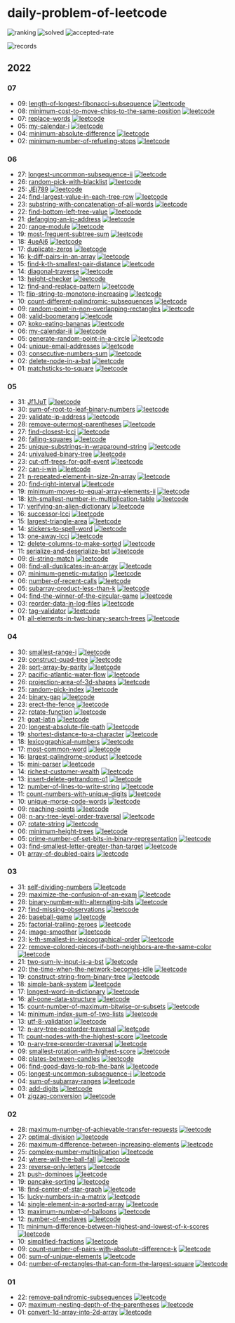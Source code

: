 
# daily-problem-of-leetcode

![ranking](https://leetcode-badge.haozibi.dev/v1cn/ranking/xhofe.svg?logo=leetcode&color=4299E1)
![solved](https://leetcode-badge.haozibi.dev/v1cn/solved/xhofe.svg)
![accepted-rate](https://leetcode-badge.haozibi.dev/v1cn/accepted-rate/xhofe.svg?color=9F7AEA)

![records](https://leetcode-badge.haozibi.dev/v1cn/chart/submission-calendar/xhofe.svg)

## 2022
### 07
- 09: [length-of-longest-fibonacci-subsequence](./2022/07/09-length-of-longest-fibonacci-subsequence.rs) [![leetcode](https://img.shields.io/badge/-link-38B2AC?logo=leetcode)](https://leetcode.cn/problems/length-of-longest-fibonacci-subsequence/)
- 08: [minimum-cost-to-move-chips-to-the-same-position](./2022/07/08-minimum-cost-to-move-chips-to-the-same-position.rs) [![leetcode](https://img.shields.io/badge/-link-38B2AC?logo=leetcode)](https://leetcode.cn/problems/minimum-cost-to-move-chips-to-the-same-position/)
- 07: [replace-words](./2022/07/07-replace-words.rs) [![leetcode](https://img.shields.io/badge/-link-38B2AC?logo=leetcode)](https://leetcode.cn/problems/replace-words/)
- 05: [my-calendar-i](./2022/07/05-my-calendar-i.rs) [![leetcode](https://img.shields.io/badge/-link-38B2AC?logo=leetcode)](https://leetcode.cn/problems/my-calendar-i/)
- 04: [minimum-absolute-difference](./2022/07/04-minimum-absolute-difference.rs) [![leetcode](https://img.shields.io/badge/-link-38B2AC?logo=leetcode)](https://leetcode.cn/problems/minimum-absolute-difference/)
- 02: [minimum-number-of-refueling-stops](./2022/07/02-minimum-number-of-refueling-stops.rs) [![leetcode](https://img.shields.io/badge/-link-38B2AC?logo=leetcode)](https://leetcode.cn/problems/minimum-number-of-refueling-stops/)
### 06
- 27: [longest-uncommon-subsequence-ii](./2022/06/27-longest-uncommon-subsequence-ii.rs) [![leetcode](https://img.shields.io/badge/-link-38B2AC?logo=leetcode)](https://leetcode.cn/problems/longest-uncommon-subsequence-ii/)
- 26: [random-pick-with-blacklist](./2022/06/26-random-pick-with-blacklist.rs) [![leetcode](https://img.shields.io/badge/-link-38B2AC?logo=leetcode)](https://leetcode.cn/problems/random-pick-with-blacklist/)
- 25: [JEj789](./2022/06/25-JEj789.rs) [![leetcode](https://img.shields.io/badge/-link-38B2AC?logo=leetcode)](https://leetcode.cn/problems/JEj789/)
- 24: [find-largest-value-in-each-tree-row](./2022/06/24-find-largest-value-in-each-tree-row.rs) [![leetcode](https://img.shields.io/badge/-link-38B2AC?logo=leetcode)](https://leetcode.cn/problems/find-largest-value-in-each-tree-row/)
- 23: [substring-with-concatenation-of-all-words](./2022/06/23-substring-with-concatenation-of-all-words.rs) [![leetcode](https://img.shields.io/badge/-link-38B2AC?logo=leetcode)](https://leetcode.cn/problems/substring-with-concatenation-of-all-words/)
- 22: [find-bottom-left-tree-value](./2022/06/22-find-bottom-left-tree-value.rs) [![leetcode](https://img.shields.io/badge/-link-38B2AC?logo=leetcode)](https://leetcode.cn/problems/find-bottom-left-tree-value/)
- 21: [defanging-an-ip-address](./2022/06/21-defanging-an-ip-address.rs) [![leetcode](https://img.shields.io/badge/-link-38B2AC?logo=leetcode)](https://leetcode.cn/problems/defanging-an-ip-address/)
- 20: [range-module](./2022/06/20-range-module.rs) [![leetcode](https://img.shields.io/badge/-link-38B2AC?logo=leetcode)](https://leetcode.cn/problems/range-module/)
- 19: [most-frequent-subtree-sum](./2022/06/19-most-frequent-subtree-sum.rs) [![leetcode](https://img.shields.io/badge/-link-38B2AC?logo=leetcode)](https://leetcode.cn/problems/most-frequent-subtree-sum/)
- 18: [4ueAj6](./2022/06/18-4ueAj6.go) [![leetcode](https://img.shields.io/badge/-link-38B2AC?logo=leetcode)](https://leetcode.cn/problems/4ueAj6/)
- 17: [duplicate-zeros](./2022/06/17-duplicate-zeros.rs) [![leetcode](https://img.shields.io/badge/-link-38B2AC?logo=leetcode)](https://leetcode.cn/problems/duplicate-zeros/)
- 16: [k-diff-pairs-in-an-array](./2022/06/16-k-diff-pairs-in-an-array.rs) [![leetcode](https://img.shields.io/badge/-link-38B2AC?logo=leetcode)](https://leetcode.cn/problems/k-diff-pairs-in-an-array/)
- 15: [find-k-th-smallest-pair-distance](./2022/06/15-find-k-th-smallest-pair-distance.rs) [![leetcode](https://img.shields.io/badge/-link-38B2AC?logo=leetcode)](https://leetcode.cn/problems/find-k-th-smallest-pair-distance/)
- 14: [diagonal-traverse](./2022/06/14-diagonal-traverse.rs) [![leetcode](https://img.shields.io/badge/-link-38B2AC?logo=leetcode)](https://leetcode.cn/problems/diagonal-traverse/)
- 13: [height-checker](./2022/06/13-height-checker.rs) [![leetcode](https://img.shields.io/badge/-link-38B2AC?logo=leetcode)](https://leetcode.cn/problems/height-checker/)
- 12: [find-and-replace-pattern](./2022/06/12-find-and-replace-pattern.rs) [![leetcode](https://img.shields.io/badge/-link-38B2AC?logo=leetcode)](https://leetcode.cn/problems/find-and-replace-pattern/)
- 11: [flip-string-to-monotone-increasing](./2022/06/11-flip-string-to-monotone-increasing.rs) [![leetcode](https://img.shields.io/badge/-link-38B2AC?logo=leetcode)](https://leetcode.cn/problems/flip-string-to-monotone-increasing/)
- 10: [count-different-palindromic-subsequences](./2022/06/10-count-different-palindromic-subsequences.rs) [![leetcode](https://img.shields.io/badge/-link-38B2AC?logo=leetcode)](https://leetcode.cn/problems/count-different-palindromic-subsequences/)
- 09: [random-point-in-non-overlapping-rectangles](./2022/06/09-random-point-in-non-overlapping-rectangles.rs) [![leetcode](https://img.shields.io/badge/-link-38B2AC?logo=leetcode)](https://leetcode.cn/problems/random-point-in-non-overlapping-rectangles/)
- 08: [valid-boomerang](./2022/06/08-valid-boomerang.rs) [![leetcode](https://img.shields.io/badge/-link-38B2AC?logo=leetcode)](https://leetcode.cn/problems/valid-boomerang/)
- 07: [koko-eating-bananas](./2022/06/07-koko-eating-bananas.rs) [![leetcode](https://img.shields.io/badge/-link-38B2AC?logo=leetcode)](https://leetcode.cn/problems/koko-eating-bananas/)
- 06: [my-calendar-iii](./2022/06/06-my-calendar-iii.rs) [![leetcode](https://img.shields.io/badge/-link-38B2AC?logo=leetcode)](https://leetcode.cn/problems/my-calendar-iii/)
- 05: [generate-random-point-in-a-circle](./2022/06/05-generate-random-point-in-a-circle.rs) [![leetcode](https://img.shields.io/badge/-link-38B2AC?logo=leetcode)](https://leetcode.cn/problems/generate-random-point-in-a-circle/)
- 04: [unique-email-addresses](./2022/06/04-unique-email-addresses.rs) [![leetcode](https://img.shields.io/badge/-link-38B2AC?logo=leetcode)](https://leetcode.cn/problems/unique-email-addresses/)
- 03: [consecutive-numbers-sum](./2022/06/03-consecutive-numbers-sum.rs) [![leetcode](https://img.shields.io/badge/-link-38B2AC?logo=leetcode)](https://leetcode.cn/problems/consecutive-numbers-sum/)
- 02: [delete-node-in-a-bst](./2022/06/02-delete-node-in-a-bst.rs) [![leetcode](https://img.shields.io/badge/-link-38B2AC?logo=leetcode)](https://leetcode.cn/problems/delete-node-in-a-bst/)
- 01: [matchsticks-to-square](./2022/06/01-matchsticks-to-square.rs) [![leetcode](https://img.shields.io/badge/-link-38B2AC?logo=leetcode)](https://leetcode.cn/problems/matchsticks-to-square/)
### 05
- 31: [Jf1JuT](./2022/05/31-Jf1JuT.rs) [![leetcode](https://img.shields.io/badge/-link-38B2AC?logo=leetcode)](https://leetcode.cn/problems/Jf1JuT/)
- 30: [sum-of-root-to-leaf-binary-numbers](./2022/05/30-sum-of-root-to-leaf-binary-numbers.rs) [![leetcode](https://img.shields.io/badge/-link-38B2AC?logo=leetcode)](https://leetcode.cn/problems/sum-of-root-to-leaf-binary-numbers/)
- 29: [validate-ip-address](./2022/05/29-validate-ip-address.rs) [![leetcode](https://img.shields.io/badge/-link-38B2AC?logo=leetcode)](https://leetcode.cn/problems/validate-ip-address/)
- 28: [remove-outermost-parentheses](./2022/05/28-remove-outermost-parentheses.rs) [![leetcode](https://img.shields.io/badge/-link-38B2AC?logo=leetcode)](https://leetcode.cn/problems/remove-outermost-parentheses/)
- 27: [find-closest-lcci](./2022/05/27-find-closest-lcci.rs) [![leetcode](https://img.shields.io/badge/-link-38B2AC?logo=leetcode)](https://leetcode.cn/problems/find-closest-lcci/)
- 26: [falling-squares](./2022/05/26-falling-squares.rs) [![leetcode](https://img.shields.io/badge/-link-38B2AC?logo=leetcode)](https://leetcode.cn/problems/falling-squares/)
- 25: [unique-substrings-in-wraparound-string](./2022/05/25-unique-substrings-in-wraparound-string.rs) [![leetcode](https://img.shields.io/badge/-link-38B2AC?logo=leetcode)](https://leetcode.cn/problems/unique-substrings-in-wraparound-string/)
- 24: [univalued-binary-tree](./2022/05/24-univalued-binary-tree.rs) [![leetcode](https://img.shields.io/badge/-link-38B2AC?logo=leetcode)](https://leetcode.cn/problems/univalued-binary-tree/)
- 23: [cut-off-trees-for-golf-event](./2022/05/23-cut-off-trees-for-golf-event.rs) [![leetcode](https://img.shields.io/badge/-link-38B2AC?logo=leetcode)](https://leetcode.cn/problems/cut-off-trees-for-golf-event/)
- 22: [can-i-win](./2022/05/22-can-i-win.rs) [![leetcode](https://img.shields.io/badge/-link-38B2AC?logo=leetcode)](https://leetcode.cn/problems/can-i-win/)
- 21: [n-repeated-element-in-size-2n-array](./2022/05/21-n-repeated-element-in-size-2n-array.rs) [![leetcode](https://img.shields.io/badge/-link-38B2AC?logo=leetcode)](https://leetcode.cn/problems/n-repeated-element-in-size-2n-array/)
- 20: [find-right-interval](./2022/05/20-find-right-interval.rs) [![leetcode](https://img.shields.io/badge/-link-38B2AC?logo=leetcode)](https://leetcode.cn/problems/find-right-interval/)
- 19: [minimum-moves-to-equal-array-elements-ii](./2022/05/19-minimum-moves-to-equal-array-elements-ii.rs) [![leetcode](https://img.shields.io/badge/-link-38B2AC?logo=leetcode)](https://leetcode.cn/problems/minimum-moves-to-equal-array-elements-ii/)
- 18: [kth-smallest-number-in-multiplication-table](./2022/05/18-kth-smallest-number-in-multiplication-table.rs) [![leetcode](https://img.shields.io/badge/-link-38B2AC?logo=leetcode)](https://leetcode.cn/problems/kth-smallest-number-in-multiplication-table/)
- 17: [verifying-an-alien-dictionary](./2022/05/17-verifying-an-alien-dictionary.rs) [![leetcode](https://img.shields.io/badge/-link-38B2AC?logo=leetcode)](https://leetcode.cn/problems/verifying-an-alien-dictionary/)
- 16: [successor-lcci](./2022/05/16-successor-lcci.go) [![leetcode](https://img.shields.io/badge/-link-38B2AC?logo=leetcode)](https://leetcode.cn/problems/successor-lcci/)
- 15: [largest-triangle-area](./2022/05/15-largest-triangle-area.rs) [![leetcode](https://img.shields.io/badge/-link-38B2AC?logo=leetcode)](https://leetcode.cn/problems/largest-triangle-area/)
- 14: [stickers-to-spell-word](./2022/05/14-stickers-to-spell-word.rs) [![leetcode](https://img.shields.io/badge/-link-38B2AC?logo=leetcode)](https://leetcode.cn/problems/stickers-to-spell-word/)
- 13: [one-away-lcci](./2022/05/13-one-away-lcci.rs) [![leetcode](https://img.shields.io/badge/-link-38B2AC?logo=leetcode)](https://leetcode.cn/problems/one-away-lcci/)
- 12: [delete-columns-to-make-sorted](./2022/05/12-delete-columns-to-make-sorted.rs) [![leetcode](https://img.shields.io/badge/-link-38B2AC?logo=leetcode)](https://leetcode.cn/problems/delete-columns-to-make-sorted/)
- 11: [serialize-and-deserialize-bst](./2022/05/11-serialize-and-deserialize-bst.rs) [![leetcode](https://img.shields.io/badge/-link-38B2AC?logo=leetcode)](https://leetcode.cn/problems/serialize-and-deserialize-bst/)
- 09: [di-string-match](./2022/05/09-di-string-match.rs) [![leetcode](https://img.shields.io/badge/-link-38B2AC?logo=leetcode)](https://leetcode.cn/problems/di-string-match/)
- 08: [find-all-duplicates-in-an-array](./2022/05/08-find-all-duplicates-in-an-array.rs) [![leetcode](https://img.shields.io/badge/-link-38B2AC?logo=leetcode)](https://leetcode.cn/problems/find-all-duplicates-in-an-array/)
- 07: [minimum-genetic-mutation](./2022/05/07-minimum-genetic-mutation.rs) [![leetcode](https://img.shields.io/badge/-link-38B2AC?logo=leetcode)](https://leetcode.cn/problems/minimum-genetic-mutation/)
- 06: [number-of-recent-calls](./2022/05/06-number-of-recent-calls.rs) [![leetcode](https://img.shields.io/badge/-link-38B2AC?logo=leetcode)](https://leetcode.cn/problems/number-of-recent-calls/)
- 05: [subarray-product-less-than-k](./2022/05/05-subarray-product-less-than-k.rs) [![leetcode](https://img.shields.io/badge/-link-38B2AC?logo=leetcode)](https://leetcode.cn/problems/subarray-product-less-than-k/)
- 04: [find-the-winner-of-the-circular-game](./2022/05/04-find-the-winner-of-the-circular-game.rs) [![leetcode](https://img.shields.io/badge/-link-38B2AC?logo=leetcode)](https://leetcode.cn/problems/find-the-winner-of-the-circular-game/)
- 03: [reorder-data-in-log-files](./2022/05/03-reorder-data-in-log-files.rs) [![leetcode](https://img.shields.io/badge/-link-38B2AC?logo=leetcode)](https://leetcode.cn/problems/reorder-data-in-log-files/)
- 02: [tag-validator](./2022/05/02-tag-validator.rs) [![leetcode](https://img.shields.io/badge/-link-38B2AC?logo=leetcode)](https://leetcode.cn/problems/tag-validator/)
- 01: [all-elements-in-two-binary-search-trees](./2022/05/01-all-elements-in-two-binary-search-trees.rs) [![leetcode](https://img.shields.io/badge/-link-38B2AC?logo=leetcode)](https://leetcode.cn/problems/all-elements-in-two-binary-search-trees/)
### 04
- 30: [smallest-range-i](./2022/04/30-smallest-range-i.rs) [![leetcode](https://img.shields.io/badge/-link-38B2AC?logo=leetcode)](https://leetcode.cn/problems/smallest-range-i/)
- 29: [construct-quad-tree](./2022/04/29-construct-quad-tree.go) [![leetcode](https://img.shields.io/badge/-link-38B2AC?logo=leetcode)](https://leetcode.cn/problems/construct-quad-tree/)
- 28: [sort-array-by-parity](./2022/04/28-sort-array-by-parity.rs) [![leetcode](https://img.shields.io/badge/-link-38B2AC?logo=leetcode)](https://leetcode.cn/problems/sort-array-by-parity/)
- 27: [pacific-atlantic-water-flow](./2022/04/27-pacific-atlantic-water-flow.rs) [![leetcode](https://img.shields.io/badge/-link-38B2AC?logo=leetcode)](https://leetcode.cn/problems/pacific-atlantic-water-flow/)
- 26: [projection-area-of-3d-shapes](./2022/04/26-projection-area-of-3d-shapes.rs) [![leetcode](https://img.shields.io/badge/-link-38B2AC?logo=leetcode)](https://leetcode.cn/problems/projection-area-of-3d-shapes/)
- 25: [random-pick-index](./2022/04/25-random-pick-index.rs) [![leetcode](https://img.shields.io/badge/-link-38B2AC?logo=leetcode)](https://leetcode.cn/problems/random-pick-index/)
- 24: [binary-gap](./2022/04/24-binary-gap.rs) [![leetcode](https://img.shields.io/badge/-link-38B2AC?logo=leetcode)](https://leetcode.cn/problems/binary-gap/)
- 23: [erect-the-fence](./2022/04/23-erect-the-fence.rs) [![leetcode](https://img.shields.io/badge/-link-38B2AC?logo=leetcode)](https://leetcode.cn/problems/erect-the-fence/)
- 22: [rotate-function](./2022/04/22-rotate-function.rs) [![leetcode](https://img.shields.io/badge/-link-38B2AC?logo=leetcode)](https://leetcode.cn/problems/rotate-function/)
- 21: [goat-latin](./2022/04/21-goat-latin.rs) [![leetcode](https://img.shields.io/badge/-link-38B2AC?logo=leetcode)](https://leetcode.cn/problems/goat-latin/)
- 20: [longest-absolute-file-path](./2022/04/20-longest-absolute-file-path.rs) [![leetcode](https://img.shields.io/badge/-link-38B2AC?logo=leetcode)](https://leetcode.cn/problems/longest-absolute-file-path/)
- 19: [shortest-distance-to-a-character](./2022/04/19-shortest-distance-to-a-character.rs) [![leetcode](https://img.shields.io/badge/-link-38B2AC?logo=leetcode)](https://leetcode.cn/problems/shortest-distance-to-a-character/)
- 18: [lexicographical-numbers](./2022/04/18-lexicographical-numbers.rs) [![leetcode](https://img.shields.io/badge/-link-38B2AC?logo=leetcode)](https://leetcode.cn/problems/lexicographical-numbers/)
- 17: [most-common-word](./2022/04/17-most-common-word.rs) [![leetcode](https://img.shields.io/badge/-link-38B2AC?logo=leetcode)](https://leetcode.cn/problems/most-common-word/)
- 16: [largest-palindrome-product](./2022/04/16-largest-palindrome-product.rs) [![leetcode](https://img.shields.io/badge/-link-38B2AC?logo=leetcode)](https://leetcode.cn/problems/largest-palindrome-product/)
- 15: [mini-parser](./2022/04/15-mini-parser.rs) [![leetcode](https://img.shields.io/badge/-link-38B2AC?logo=leetcode)](https://leetcode.cn/problems/mini-parser/)
- 14: [richest-customer-wealth](./2022/04/14-richest-customer-wealth.rs) [![leetcode](https://img.shields.io/badge/-link-38B2AC?logo=leetcode)](https://leetcode.cn/problems/richest-customer-wealth/)
- 13: [insert-delete-getrandom-o1](./2022/04/13-insert-delete-getrandom-o1.rs) [![leetcode](https://img.shields.io/badge/-link-38B2AC?logo=leetcode)](https://leetcode.cn/problems/insert-delete-getrandom-o1/)
- 12: [number-of-lines-to-write-string](./2022/04/12-number-of-lines-to-write-string.rs) [![leetcode](https://img.shields.io/badge/-link-38B2AC?logo=leetcode)](https://leetcode.cn/problems/number-of-lines-to-write-string/)
- 11: [count-numbers-with-unique-digits](./2022/04/11-count-numbers-with-unique-digits.rs) [![leetcode](https://img.shields.io/badge/-link-38B2AC?logo=leetcode)](https://leetcode.cn/problems/count-numbers-with-unique-digits/)
- 10: [unique-morse-code-words](./2022/04/10-unique-morse-code-words.rs) [![leetcode](https://img.shields.io/badge/-link-38B2AC?logo=leetcode)](https://leetcode.cn/problems/unique-morse-code-words/)
- 09: [reaching-points](./2022/04/09-reaching-points.rs) [![leetcode](https://img.shields.io/badge/-link-38B2AC?logo=leetcode)](https://leetcode.cn/problems/reaching-points/)
- 08: [n-ary-tree-level-order-traversal](./2022/04/08-n-ary-tree-level-order-traversal.rs) [![leetcode](https://img.shields.io/badge/-link-38B2AC?logo=leetcode)](https://leetcode.cn/problems/n-ary-tree-level-order-traversal/)
- 07: [rotate-string](./2022/04/07-rotate-string.rs) [![leetcode](https://img.shields.io/badge/-link-38B2AC?logo=leetcode)](https://leetcode.cn/problems/rotate-string/)
- 06: [minimum-height-trees](./2022/04/06-minimum-height-trees.rs) [![leetcode](https://img.shields.io/badge/-link-38B2AC?logo=leetcode)](https://leetcode.cn/problems/minimum-height-trees/)
- 05: [prime-number-of-set-bits-in-binary-representation](./2022/04/05-prime-number-of-set-bits-in-binary-representation.rs) [![leetcode](https://img.shields.io/badge/-link-38B2AC?logo=leetcode)](https://leetcode.cn/problems/prime-number-of-set-bits-in-binary-representation/)
- 03: [find-smallest-letter-greater-than-target](./2022/04/03-find-smallest-letter-greater-than-target.rs) [![leetcode](https://img.shields.io/badge/-link-38B2AC?logo=leetcode)](https://leetcode.cn/problems/find-smallest-letter-greater-than-target/)
- 01: [array-of-doubled-pairs](./2022/04/01-array-of-doubled-pairs.rs) [![leetcode](https://img.shields.io/badge/-link-38B2AC?logo=leetcode)](https://leetcode.cn/problems/array-of-doubled-pairs/)
### 03
- 31: [self-dividing-numbers](./2022/03/31-self-dividing-numbers.rs) [![leetcode](https://img.shields.io/badge/-link-38B2AC?logo=leetcode)](https://leetcode.cn/problems/self-dividing-numbers/)
- 29: [maximize-the-confusion-of-an-exam](./2022/03/29-maximize-the-confusion-of-an-exam.rs) [![leetcode](https://img.shields.io/badge/-link-38B2AC?logo=leetcode)](https://leetcode.cn/problems/maximize-the-confusion-of-an-exam/)
- 28: [binary-number-with-alternating-bits](./2022/03/28-binary-number-with-alternating-bits.rs) [![leetcode](https://img.shields.io/badge/-link-38B2AC?logo=leetcode)](https://leetcode.cn/problems/binary-number-with-alternating-bits/)
- 27: [find-missing-observations](./2022/03/27-find-missing-observations.rs) [![leetcode](https://img.shields.io/badge/-link-38B2AC?logo=leetcode)](https://leetcode.cn/problems/find-missing-observations/)
- 26: [baseball-game](./2022/03/26-baseball-game.rs) [![leetcode](https://img.shields.io/badge/-link-38B2AC?logo=leetcode)](https://leetcode.cn/problems/baseball-game/)
- 25: [factorial-trailing-zeroes](./2022/03/25-factorial-trailing-zeroes.rs) [![leetcode](https://img.shields.io/badge/-link-38B2AC?logo=leetcode)](https://leetcode.cn/problems/factorial-trailing-zeroes/)
- 24: [image-smoother](./2022/03/24-image-smoother.rs) [![leetcode](https://img.shields.io/badge/-link-38B2AC?logo=leetcode)](https://leetcode.cn/problems/image-smoother/)
- 23: [k-th-smallest-in-lexicographical-order](./2022/03/23-k-th-smallest-in-lexicographical-order.rs) [![leetcode](https://img.shields.io/badge/-link-38B2AC?logo=leetcode)](https://leetcode.cn/problems/k-th-smallest-in-lexicographical-order/)
- 22: [remove-colored-pieces-if-both-neighbors-are-the-same-color](./2022/03/22-remove-colored-pieces-if-both-neighbors-are-the-same-color.rs) [![leetcode](https://img.shields.io/badge/-link-38B2AC?logo=leetcode)](https://leetcode.cn/problems/remove-colored-pieces-if-both-neighbors-are-the-same-color/)
- 21: [two-sum-iv-input-is-a-bst](./2022/03/21-two-sum-iv-input-is-a-bst.rs) [![leetcode](https://img.shields.io/badge/-link-38B2AC?logo=leetcode)](https://leetcode.cn/problems/two-sum-iv-input-is-a-bst/)
- 20: [the-time-when-the-network-becomes-idle](./2022/03/20-the-time-when-the-network-becomes-idle.rs) [![leetcode](https://img.shields.io/badge/-link-38B2AC?logo=leetcode)](https://leetcode.cn/problems/the-time-when-the-network-becomes-idle/)
- 19: [construct-string-from-binary-tree](./2022/03/19-construct-string-from-binary-tree.rs) [![leetcode](https://img.shields.io/badge/-link-38B2AC?logo=leetcode)](https://leetcode.cn/problems/construct-string-from-binary-tree/)
- 18: [simple-bank-system](./2022/03/18-simple-bank-system.rs) [![leetcode](https://img.shields.io/badge/-link-38B2AC?logo=leetcode)](https://leetcode.cn/problems/simple-bank-system/)
- 17: [longest-word-in-dictionary](./2022/03/17-longest-word-in-dictionary.rs) [![leetcode](https://img.shields.io/badge/-link-38B2AC?logo=leetcode)](https://leetcode.cn/problems/longest-word-in-dictionary/)
- 16: [all-oone-data-structure](./2022/03/16-all-oone-data-structure.go) [![leetcode](https://img.shields.io/badge/-link-38B2AC?logo=leetcode)](https://leetcode.cn/problems/all-oone-data-structure/)
- 15: [count-number-of-maximum-bitwise-or-subsets](./2022/03/15-count-number-of-maximum-bitwise-or-subsets.rs) [![leetcode](https://img.shields.io/badge/-link-38B2AC?logo=leetcode)](https://leetcode.cn/problems/count-number-of-maximum-bitwise-or-subsets/)
- 14: [minimum-index-sum-of-two-lists](./2022/03/14-minimum-index-sum-of-two-lists.rs) [![leetcode](https://img.shields.io/badge/-link-38B2AC?logo=leetcode)](https://leetcode.cn/problems/minimum-index-sum-of-two-lists/)
- 13: [utf-8-validation](./2022/03/13-utf-8-validation.rs) [![leetcode](https://img.shields.io/badge/-link-38B2AC?logo=leetcode)](https://leetcode.cn/problems/utf-8-validation/)
- 12: [n-ary-tree-postorder-traversal](./2022/03/12-n-ary-tree-postorder-traversal.go) [![leetcode](https://img.shields.io/badge/-link-38B2AC?logo=leetcode)](https://leetcode.cn/problems/n-ary-tree-postorder-traversal/)
- 11: [count-nodes-with-the-highest-score](./2022/03/11-count-nodes-with-the-highest-score.rs) [![leetcode](https://img.shields.io/badge/-link-38B2AC?logo=leetcode)](https://leetcode.cn/problems/count-nodes-with-the-highest-score/)
- 10: [n-ary-tree-preorder-traversal](./2022/03/10-n-ary-tree-preorder-traversal.go) [![leetcode](https://img.shields.io/badge/-link-38B2AC?logo=leetcode)](https://leetcode.cn/problems/n-ary-tree-preorder-traversal/)
- 09: [smallest-rotation-with-highest-score](./2022/03/09-smallest-rotation-with-highest-score.rs) [![leetcode](https://img.shields.io/badge/-link-38B2AC?logo=leetcode)](https://leetcode.cn/problems/smallest-rotation-with-highest-score/)
- 08: [plates-between-candles](./2022/03/08-plates-between-candles.go) [![leetcode](https://img.shields.io/badge/-link-38B2AC?logo=leetcode)](https://leetcode.cn/problems/plates-between-candles/)
- 06: [find-good-days-to-rob-the-bank](./2022/03/06-find-good-days-to-rob-the-bank.go) [![leetcode](https://img.shields.io/badge/-link-38B2AC?logo=leetcode)](https://leetcode.cn/problems/find-good-days-to-rob-the-bank/)
- 05: [longest-uncommon-subsequence-i](./2022/03/05-longest-uncommon-subsequence-i.cpp) [![leetcode](https://img.shields.io/badge/-link-38B2AC?logo=leetcode)](https://leetcode.cn/problems/longest-uncommon-subsequence-i/)
- 04: [sum-of-subarray-ranges](./2022/03/04-sum-of-subarray-ranges.cpp) [![leetcode](https://img.shields.io/badge/-link-38B2AC?logo=leetcode)](https://leetcode.cn/problems/sum-of-subarray-ranges/)
- 03: [add-digits](./2022/03/03-add-digits.cpp) [![leetcode](https://img.shields.io/badge/-link-38B2AC?logo=leetcode)](https://leetcode.cn/problems/add-digits/)
- 01: [zigzag-conversion](./2022/03/01-zigzag-conversion.cpp) [![leetcode](https://img.shields.io/badge/-link-38B2AC?logo=leetcode)](https://leetcode.cn/problems/zigzag-conversion/)
### 02
- 28: [maximum-number-of-achievable-transfer-requests](./2022/02/28-maximum-number-of-achievable-transfer-requests.cpp) [![leetcode](https://img.shields.io/badge/-link-38B2AC?logo=leetcode)](https://leetcode.cn/problems/maximum-number-of-achievable-transfer-requests/)
- 27: [optimal-division](./2022/02/27-optimal-division.cpp) [![leetcode](https://img.shields.io/badge/-link-38B2AC?logo=leetcode)](https://leetcode.cn/problems/optimal-division/)
- 26: [maximum-difference-between-increasing-elements](./2022/02/26-maximum-difference-between-increasing-elements.cpp) [![leetcode](https://img.shields.io/badge/-link-38B2AC?logo=leetcode)](https://leetcode.cn/problems/maximum-difference-between-increasing-elements/)
- 25: [complex-number-multiplication](./2022/02/25-complex-number-multiplication.cpp) [![leetcode](https://img.shields.io/badge/-link-38B2AC?logo=leetcode)](https://leetcode.cn/problems/complex-number-multiplication/)
- 24: [where-will-the-ball-fall](./2022/02/24-where-will-the-ball-fall.cpp) [![leetcode](https://img.shields.io/badge/-link-38B2AC?logo=leetcode)](https://leetcode.cn/problems/where-will-the-ball-fall/)
- 23: [reverse-only-letters](./2022/02/23-reverse-only-letters.cpp) [![leetcode](https://img.shields.io/badge/-link-38B2AC?logo=leetcode)](https://leetcode.cn/problems/reverse-only-letters/)
- 21: [push-dominoes](./2022/02/21-push-dominoes.cpp) [![leetcode](https://img.shields.io/badge/-link-38B2AC?logo=leetcode)](https://leetcode.cn/problems/push-dominoes/)
- 19: [pancake-sorting](./2022/02/19-pancake-sorting.go) [![leetcode](https://img.shields.io/badge/-link-38B2AC?logo=leetcode)](https://leetcode.cn/problems/pancake-sorting/)
- 18: [find-center-of-star-graph](./2022/02/18-find-center-of-star-graph.go) [![leetcode](https://img.shields.io/badge/-link-38B2AC?logo=leetcode)](https://leetcode.cn/problems/find-center-of-star-graph/)
- 15: [lucky-numbers-in-a-matrix](./2022/02/15-lucky-numbers-in-a-matrix.rs) [![leetcode](https://img.shields.io/badge/-link-38B2AC?logo=leetcode)](https://leetcode.cn/problems/lucky-numbers-in-a-matrix/)
- 14: [single-element-in-a-sorted-array](./2022/02/14-single-element-in-a-sorted-array.rs) [![leetcode](https://img.shields.io/badge/-link-38B2AC?logo=leetcode)](https://leetcode.cn/problems/single-element-in-a-sorted-array/)
- 13: [maximum-number-of-balloons](./2022/02/13-maximum-number-of-balloons.rs) [![leetcode](https://img.shields.io/badge/-link-38B2AC?logo=leetcode)](https://leetcode.cn/problems/maximum-number-of-balloons/)
- 12: [number-of-enclaves](./2022/02/12-number-of-enclaves.rs) [![leetcode](https://img.shields.io/badge/-link-38B2AC?logo=leetcode)](https://leetcode.cn/problems/number-of-enclaves/)
- 11: [minimum-difference-between-highest-and-lowest-of-k-scores](./2022/02/11-minimum-difference-between-highest-and-lowest-of-k-scores.rs) [![leetcode](https://img.shields.io/badge/-link-38B2AC?logo=leetcode)](https://leetcode.cn/problems/minimum-difference-between-highest-and-lowest-of-k-scores/)
- 10: [simplified-fractions](./2022/02/10-simplified-fractions.rs) [![leetcode](https://img.shields.io/badge/-link-38B2AC?logo=leetcode)](https://leetcode.cn/problems/simplified-fractions/)
- 09: [count-number-of-pairs-with-absolute-difference-k](./2022/02/09-count-number-of-pairs-with-absolute-difference-k.rs) [![leetcode](https://img.shields.io/badge/-link-38B2AC?logo=leetcode)](https://leetcode.cn/problems/count-number-of-pairs-with-absolute-difference-k/)
- 06: [sum-of-unique-elements](./2022/02/06-sum-of-unique-elements.go) [![leetcode](https://img.shields.io/badge/-link-38B2AC?logo=leetcode)](https://leetcode.cn/problems/sum-of-unique-elements/)
- 04: [number-of-rectangles-that-can-form-the-largest-square](./2022/02/04-number-of-rectangles-that-can-form-the-largest-square.go) [![leetcode](https://img.shields.io/badge/-link-38B2AC?logo=leetcode)](https://leetcode.cn/problems/number-of-rectangles-that-can-form-the-largest-square/)
### 01
- 22: [remove-palindromic-subsequences](./2022/01/22-remove-palindromic-subsequences.go) [![leetcode](https://img.shields.io/badge/-link-38B2AC?logo=leetcode)](https://leetcode.cn/problems/remove-palindromic-subsequences/)
- 07: [maximum-nesting-depth-of-the-parentheses](./2022/01/07-maximum-nesting-depth-of-the-parentheses.rs) [![leetcode](https://img.shields.io/badge/-link-38B2AC?logo=leetcode)](https://leetcode.cn/problems/maximum-nesting-depth-of-the-parentheses/)
- 01: [convert-1d-array-into-2d-array](./2022/01/01-convert-1d-array-into-2d-array.rs) [![leetcode](https://img.shields.io/badge/-link-38B2AC?logo=leetcode)](https://leetcode.cn/problems/convert-1d-array-into-2d-array/)
